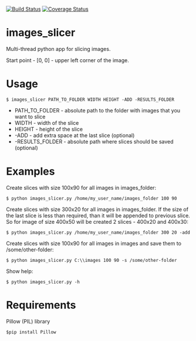 [![Build Status](https://travis-ci.org/iamantony/images_slicer.svg?branch=master)](https://travis-ci.org/iamantony/images_slicer)   [![Coverage Status](https://coveralls.io/repos/iamantony/images_slicer/badge.png)](https://coveralls.io/r/iamantony/images_slicer)

images_slicer
=============

Multi-thread python app for slicing images.

Start point - [0, 0] - upper left corner of the image.

Usage
=======================

    $ images_slicer PATH_TO_FOLDER WIDTH HEIGHT -ADD -RESULTS_FOLDER

* PATH_TO_FOLDER - absolute path to the folder with images that you want to slice
* WIDTH - width of the slice
* HEIGHT - height of the slice
* -ADD - add extra space at the last slice (optional)
* -RESULTS_FOLDER - absolute path where slices should be saved (optional)

Examples
=======================

Create slices with size 100x90 for all images in images_folder:

    $ python images_slicer.py /home/my_user_name/images_folder 100 90
    
Create slices with size 300x20 for all images in images_folder. If the size of
the last slice is less than required, than it will be appended to previous slice.
So for image of size 400x50 will be created 2 slices - 400x20 and 400x30:

    $ python images_slicer.py /home/my_user_name/images_folder 300 20 -add
    
Create slices with size 100x90 for all images in images and save them to /some/other-folder:

    $ python images_slicer.py C:\\images 100 90 -s /some/other-folder
    
Show help:

    $ python images_slicer.py -h
    
Requirements
=======================

Pillow (PIL) library

    $pip install Pillow
